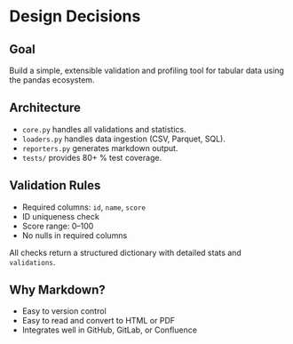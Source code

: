 
# Design Decisions

## Goal

Build a simple, extensible validation and profiling tool for tabular data using the pandas ecosystem.

## Architecture

- `core.py` handles all validations and statistics.
- `loaders.py` handles data ingestion (CSV, Parquet, SQL).
- `reporters.py` generates markdown output.
- `tests/` provides 80+ % test coverage.

## Validation Rules

- Required columns: `id`, `name`, `score`
- ID uniqueness check
- Score range: 0–100
- No nulls in required columns

All checks return a structured dictionary with detailed stats and `validations`.

## Why Markdown?

- Easy to version control
- Easy to read and convert to HTML or PDF
- Integrates well in GitHub, GitLab, or Confluence
